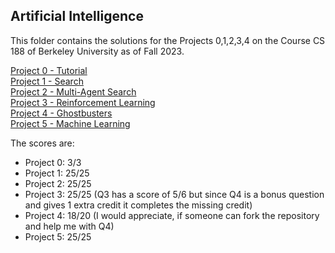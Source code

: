 ## Artificial Intelligence

This folder contains the solutions for the Projects 0,1,2,3,4 on the Course CS 188 of Berkeley University as of Fall 2023.

[Project 0 - Tutorial](https://inst.eecs.berkeley.edu/~cs188/fa23/projects/proj0/)<br>
[Project 1 - Search](https://inst.eecs.berkeley.edu/~cs188/fa23/projects/proj1/)<br>
[Project 2 - Multi-Agent Search](https://inst.eecs.berkeley.edu/~cs188/fa23/projects/proj2/)<br>
[Project 3 - Reinforcement Learning](https://inst.eecs.berkeley.edu/~cs188/fa23/projects/proj3/)<br>
[Project 4 - Ghostbusters](https://inst.eecs.berkeley.edu/~cs188/fa23/projects/proj4/)<br>
[Project 5 - Machine Learning](https://inst.eecs.berkeley.edu/~cs188/fa23/projects/proj5/)


The scores are:
- Project 0: 3/3
- Project 1: 25/25
- Project 2: 25/25
- Project 3: 25/25 (Q3 has a score of 5/6 but since Q4 is a bonus question and gives 1 extra credit it completes the missing credit)
- Project 4: 18/20 (I would appreciate, if someone can fork the repository and help me with Q4)
- Project 5: 25/25 
